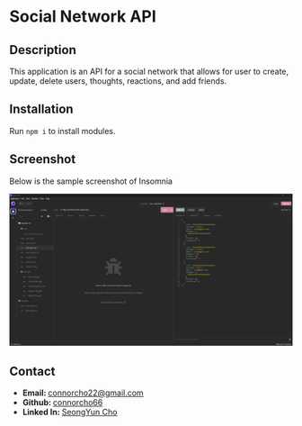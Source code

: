 # Social Network API

## Description

This application is an API for a social network that allows for user to create, update, delete users, thoughts, reactions, and add friends.

## Installation

Run ```npm i``` to install modules.

## Screenshot

Below is the sample screenshot of Insomnia

![screenshot](./assets/screenshot.png)

## Contact

<ul>
    <li><b>Email: </b> <a href="connorcho22@gmail.com">connorcho22@gmail.com</a></li>
    <li><b>Github: </b> <a href="https://github.com/connorcho66">connorcho66</a></li>
    <li><b>Linked In: </b> <a href="www.linkedin.com/in/seongyun-cho-89a8a61a0">SeongYun Cho</a></li>
</ul>
